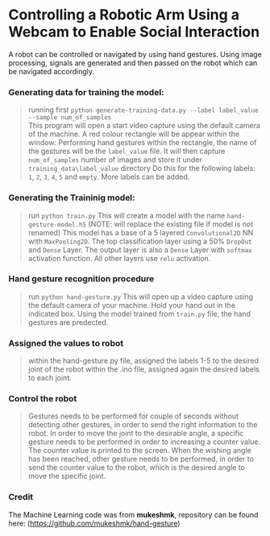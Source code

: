 # Controlling a Robotic Arm Using a Webcam to Enable Social Interaction

A robot can be controlled or navigated by using hand gestures. Using image processing, signals are generated and then passed on the robot which can be navigated accordingly. 

### Generating data for training the model:

> running first `python generate-training-data.py --label label_value --sample num_of_samples`  
> This program will open a start video capture using the default camera of the machine.
> A red colour rectangle will be appear within the window:
> Performing hand gestures within the rectangle, the name of the gestures will be the `label_value` file.
> It will then capture `num_of_samples` number of images and store it under `training_data\label_value` directory
> Do this for the following labels: `1`, `2`, `3`, `4`, `5` and `empty`.
> More labels can be added.

### Generating the Traininig model:
> run `python train.py`
> This will create a model with the name `hand-gesture-model.h5` (NOTE: will replace the existing file if model is not renamed)
> This model has a base of a 5 layered `Convolutional2D` NN with `MaxPooling2D`.
> The top classification layer using a 50% `DropOut` and `Dense` Layer.
> The output layer is also a `Dense` Layer with `softmax` activation function.
> All other layers use `relu` activation.

### Hand gesture recognition procedure
> run `python hand-gesture.py`
> This will open up a video capture using the default camera of your machine.
> Hold your hand out in the indicated box.
> Using the model trained from `train.py` file, the hand gestures are predected.

### Assigned the values to robot
> within the hand-gesture.py file, assigned the labels 1-5 to the desired joint of the robot
> within the .ino file, assigned again the desired labels to each joint.

### Control the robot
> Gestures needs to be performed for couple of seconds without detecting other gestures, in order to send the right information to the robot.
> In order to move the joint to the desirable angle, a specific gesture needs to be performed in order to increasing a counter value. The counter value is printed to the screen. When the wishing angle has been reached, other gesture needs to be performed, in order to send the counter value to the robot, which is the desired angle to move the specific joint. 


### Credit
The Machine Learning code was from <b> mukeshmk</b>, repository can be found here: (https://github.com/mukeshmk/hand-gesture)
